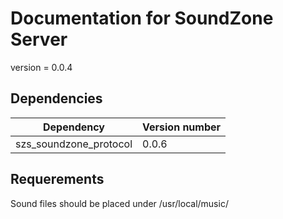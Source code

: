 # Documentation for SoundZone Server
<!--
To compile puml use: (Assuming plantuml you are in the directory)
plantuml.jar -tsvg readme.md -o sequence_diagrams
-->

version = 0.0.4

## Dependencies
| Dependency | Version number |
|---|---|
|szs_soundzone_protocol|0.0.6|

## Requerements

Sound files should be placed under /usr/local/music/